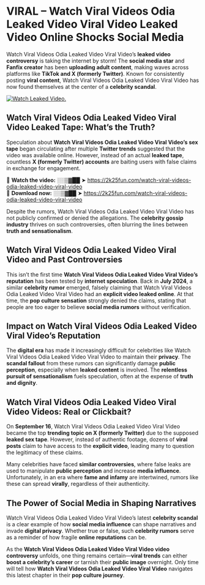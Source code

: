 # VIRAL – Watch Viral Videos Odia Leaked Video Viral Video Leaked Video Online Shocks Social Media 

Watch Viral Videos Odia Leaked Video Viral Video’s **leaked video controversy** is taking the internet by storm! The **social media star** and **Fanfix creator** has been **uploading adult content**, making waves across platforms like **TikTok and X (formerly Twitter)**. Known for consistently posting **viral content**, Watch Viral Videos Odia Leaked Video Viral Video has now found themselves at the center of a **celebrity scandal**.  

[![Watch Leaked Video.](https://miro.medium.com/v2/resize:fit:828/format:webp/1*cilzJN44JGOrTw9NJCrNHA.gif "Watch Leaked Video")](https://2k25fun.com/watch-viral-videos-odia-leaked-video-viral-video)

## **Watch Viral Videos Odia Leaked Video Viral Video Leaked Tape: What’s the Truth?**  
Speculation about **Watch Viral Videos Odia Leaked Video Viral Video’s sex tape** began circulating after multiple **Twitter trends** suggested that the video was available online. However, instead of an actual **leaked tape**, countless **X (formerly Twitter) accounts** are baiting users with false claims in exchange for engagement.  

🔹 **Watch the video:** ░░▒▓██ ➤ https://2k25fun.com/watch-viral-videos-odia-leaked-video-viral-video  
🔹 **Download now:** ░░▒▓██ ➤ https://2k25fun.com/watch-viral-videos-odia-leaked-video-viral-video  

Despite the rumors, Watch Viral Videos Odia Leaked Video Viral Video has not publicly confirmed or denied the allegations. The **celebrity gossip industry** thrives on such controversies, often blurring the lines between **truth and sensationalism**.  

## **Watch Viral Videos Odia Leaked Video Viral Video and Past Controversies**  
This isn’t the first time **Watch Viral Videos Odia Leaked Video Viral Video’s reputation** has been tested by **internet speculation**. Back in **July 2024**, a similar **celebrity rumor** emerged, falsely claiming that Watch Viral Videos Odia Leaked Video Viral Video had an **explicit video leaked online**. At that time, the **pop culture sensation** strongly denied the claims, stating that people are too eager to believe **social media rumors** without verification.  

## **Impact on Watch Viral Videos Odia Leaked Video Viral Video’s Reputation**  
The **digital era** has made it increasingly difficult for celebrities like Watch Viral Videos Odia Leaked Video Viral Video to maintain their **privacy**. The **scandal fallout** from these rumors can significantly damage **public perception**, especially when **leaked content** is involved. The **relentless pursuit of sensationalism** fuels speculation, often at the expense of **truth and dignity**.  

## **Watch Viral Videos Odia Leaked Video Viral Video Videos: Real or Clickbait?**  
On **September 16**, Watch Viral Videos Odia Leaked Video Viral Video became the top **trending topic on X (formerly Twitter)** due to the supposed **leaked sex tape**. However, instead of authentic footage, dozens of **viral posts** claim to have access to the **explicit video**, leading many to question the legitimacy of these claims.  

Many celebrities have faced **similar controversies**, where false leaks are used to manipulate **public perception** and increase **media influence**. Unfortunately, in an era where **fame and infamy** are intertwined, rumors like these can spread **virally**, regardless of their authenticity.  

## **The Power of Social Media in Shaping Narratives**  
Watch Viral Videos Odia Leaked Video Viral Video’s latest **celebrity scandal** is a clear example of how **social media influence** can shape narratives and invade **digital privacy**. Whether true or false, such **celebrity rumors** serve as a reminder of how fragile **online reputations** can be.  

As the **Watch Viral Videos Odia Leaked Video Viral Video video controversy** unfolds, one thing remains certain—**viral trends** can either **boost a celebrity’s career** or tarnish their **public image** overnight. Only time will tell how **Watch Viral Videos Odia Leaked Video Viral Video** navigates this latest chapter in their **pop culture journey**. 